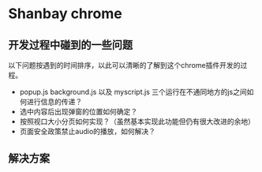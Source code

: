 # Shanbay chrome
## 开发过程中碰到的一些问题
以下问题按遇到的时间排序，以此可以清晰的了解到这个chrome插件开发的过程。

- popup.js background.js 以及 myscript.js 三个运行在不通同地方的js之间如何进行信息的传递？
- 选中内容后出现弹窗的位置如何确定？
- 按照视口大小分页如何实现？（虽然基本实现此功能但仍有很大改进的余地）
- 页面安全政策禁止audio的播放，如何解决？

## 解决方案
